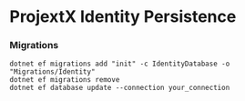 ﻿# ProjextX Identity Persistence

### Migrations
```
dotnet ef migrations add "init" -c IdentityDatabase -o "Migrations/Identity"
dotnet ef migrations remove
dotnet ef database update --connection your_connection
```